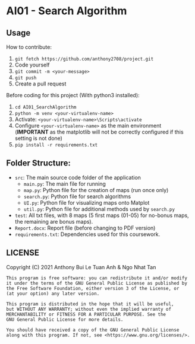# AI01 - Search Algorithm

## Usage
How to contribute:
1. `git fetch https://github.com/anthony2708/project.git`
2. Code yourself
3. `git commit -m <your-message>`
4. `git push`
5. Create a pull request

Before coding for this project (With python3 installed):
1. `cd AI01_SearchAlgorithm`
2. `python -m venv <your-virtualenv-name>`
3. Activate: `<your-virtualenv-name>\Scripts\activate`
4. Configure `<your-virtualenv-name>` as the main environment 
(**IMPORTANT** as the matplotlib will not be correctly configured if this setting is not done)
5. `pip install -r requirements.txt`

## Folder Structure:
- `src`: The main source code folder of the application
   - `main.py`: The main file for running 
   - `map.py`: Python file for the creation of maps (run once only)
   - `search.py`: Python file for search algorithms
   - `UI.py`: Python file for visualizing maps onto Matplot
   - `util.py`: Python file for additional methods used by `search.py`
- `test`: All txt files, with 8 maps (5 first maps (01-05) for no-bonus maps, the remaining are bonus maps).
- `Report.docx`: Report file (before changing to PDF version)
- `requirements.txt`: Dependencies used for this coursework.

## LICENSE
Copyright (C) 2021 Anthony Bui Le Tuan Anh & Ngo Nhat Tan

    This program is free software: you can redistribute it and/or modify
    it under the terms of the GNU General Public License as published by
    the Free Software Foundation, either version 3 of the License, or
    (at your option) any later version.

    This program is distributed in the hope that it will be useful,
    but WITHOUT ANY WARRANTY; without even the implied warranty of
    MERCHANTABILITY or FITNESS FOR A PARTICULAR PURPOSE. See the
    GNU General Public License for more details.

    You should have received a copy of the GNU General Public License
    along with this program. If not, see <https://www.gnu.org/licenses/>.